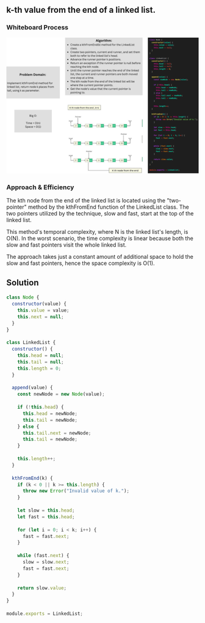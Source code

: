 ## k-th value from the end of a linked list.

### Whiteboard Process
<!-- Embedded whiteboard image -->
![Whiteboard](./whb.png)

### Approach & Efficiency
The kth node from the end of the linked list is located using the "two-pointer" method by the kthFromEnd function of the LinkedList class. The two pointers utilized by the technique, slow and fast, start at the top of the linked list.


This method's temporal complexity, where N is the linked list's length, is O(N). In the worst scenario, the time complexity is linear because both the slow and fast pointers visit the whole linked list.


The approach takes just a constant amount of additional space to hold the slow and fast pointers, hence the space complexity is O(1).
## Solution

```javascript 
class Node {
  constructor(value) {
    this.value = value;
    this.next = null;
  }
}

class LinkedList {
  constructor() {
    this.head = null;
    this.tail = null;
    this.length = 0;
  }

  append(value) {
    const newNode = new Node(value);

    if (!this.head) {
      this.head = newNode;
      this.tail = newNode;
    } else {
      this.tail.next = newNode;
      this.tail = newNode;
    }

    this.length++;
  }

  kthFromEnd(k) {
    if (k < 0 || k >= this.length) {
      throw new Error("Invalid value of k.");
    }

    let slow = this.head;
    let fast = this.head;

    for (let i = 0; i < k; i++) {
      fast = fast.next;
    }

    while (fast.next) {
      slow = slow.next;
      fast = fast.next;
    }

    return slow.value;
  }
}

module.exports = LinkedList;
``` 



